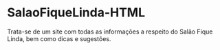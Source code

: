 # SalaoFiqueLinda-HTML
Trata-se de um site com todas as informações a respeito do Salão Fique Linda, bem como dicas e sugestões.
